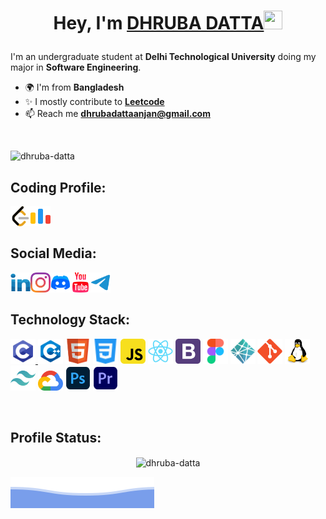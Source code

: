 # <p align="center"> Hey, I'm [DHRUBA DATTA](https://dhruba-datta.netlify.app)<img src="https://raw.githubusercontent.com/aemmadi/aemmadi/master/wave.gif" width="30px" height="30px">
I'm an undergraduate student at **Delhi Technological University** doing my major in **Software Engineering**.

- 🌍 I'm from **Bangladesh**
- ✨ I mostly contribute to [**Leetcode**](https://leetcode.com/dhruba-datta/)
- 📫 Reach me [**dhrubadattaanjan@gmail.com**](mailto:dhrubadattaanjan@gmail.com)

<br />

<p align="left"> <img src="https://komarev.com/ghpvc/?username=dhruba-datta&label=Profile%20views&color=0e75b6&style=flat" alt="dhruba-datta" /> </p>

## Coding Profile:

<a href="https://leetcode.com/dhruba-datta/">
  <img align="left" alt="Dhruba's Leetcode" width="32px" src="https://github.com/dhruba-datta/dhruba-datta/blob/main/assets/leetcode.svg" />
</a>
<a href="https://codeforces.com/profile/dhrubadatta">
  <img align="left" alt="Dhruba's Codeforce" width="32px" src="https://github.com/dhruba-datta/dhruba-datta/blob/main/assets/code-forces.svg" />
</a>

<br />
<br />

## Social Media:

<a href="https://www.linkedin.com/in/dhruba-datta/">
  <img align="left" alt="Dhruba's LinkedIN" width="32px" src="https://github.com/dhruba-datta/dhruba-datta/blob/main/assets/linkedin.svg" />
</a>
<a href="https://www.instagram.com/dhrubz_/">
  <img align="left" alt="Dhruba's Instagram" width="32px" src="https://github.com/dhruba-datta/dhruba-datta/blob/main/assets/instagram.svg" />
</a>
<a href="https://discord.gg/zazf3BgJK7">
  <img align="left" alt="Dhruba's Facebook" width="32px" src="https://github.com/dhruba-datta/dhruba-datta/blob/main/assets/discord.svg" />
</a>
<a href="https://www.youtube.com/DhrubaDattaAnjan">
  <img align="left" alt="Dhruba's Youtube" width="32px" src="https://github.com/dhruba-datta/dhruba-datta/blob/main/assets/youtube.svg" />
</a>
<a href="https://t.me/dhruba_datta_anjan">
  <img align="left" alt="Dhruba's Twitter" width="32px" src="https://github.com/dhruba-datta/dhruba-datta/blob/main/assets/telegram.svg" />
</a>

<br />
<br />

## Technology Stack:
<p align="left">
<a href="" target="_blank" rel="noreferrer"> <img src="https://github.com/dhruba-datta/dhruba-datta/blob/main/assets/c-programming.svg" alt="c" width="40" /> </a> 
<a href="" target="_blank" rel="noreferrer"> <img src="https://github.com/dhruba-datta/dhruba-datta/blob/main/assets/c++.svg" alt="c++" width="40" /></a> 
<a href="" target="_blank" rel="noreferrer"> <img src="https://github.com/dhruba-datta/dhruba-datta/blob/main/assets/html.svg" alt="html" width="40" /></a> 
<a href="" target="_blank" rel="noreferrer"> <img src="https://github.com/dhruba-datta/dhruba-datta/blob/main/assets/css.svg" alt="css" width="40" /></a> 
<a href="" target="_blank" rel="noreferrer"> <img src="https://github.com/dhruba-datta/dhruba-datta/blob/main/assets/js.svg" alt="js" width="40" /></a> 
<a href="" target="_blank" rel="noreferrer"> <img src="https://github.com/dhruba-datta/dhruba-datta/blob/main/assets/react.svg" alt="react" width="40" /></a> 
<a href="" target="_blank" rel="noreferrer"> <img src="https://github.com/dhruba-datta/dhruba-datta/blob/main/assets/bootstrap.svg" alt="bootstrap" width="40" /></a> 
<a href="" target="_blank" rel="noreferrer"> <img src="https://github.com/dhruba-datta/dhruba-datta/blob/main/assets/figma.svg" alt="figma" width="40" /></a> 
<a href="" target="_blank" rel="noreferrer"> <img src="https://github.com/dhruba-datta/dhruba-datta/blob/main/assets/netlify.svg" alt="netlify" width="40" /></a> 
<a href="" target="_blank" rel="noreferrer"> <img src="https://github.com/dhruba-datta/dhruba-datta/blob/main/assets/git.svg" alt="git" width="40" /></a> 
<a href="" target="_blank" rel="noreferrer"> <img src="https://github.com/dhruba-datta/dhruba-datta/blob/main/assets/linux.svg" alt="linux" width="40" /></a> 
<a href="" target="_blank" rel="noreferrer"> <img src="https://github.com/dhruba-datta/dhruba-datta/blob/main/assets/tailwindcss.svg" alt="tailwindcss" width="40" /></a> 
<a href="" target="_blank" rel="noreferrer"> <img src="https://github.com/dhruba-datta/dhruba-datta/blob/main/assets/google-cloud.svg" alt="google-cloud" width="40" /></a>
<a href="" target="_blank" rel="noreferrer"> <img src="https://github.com/dhruba-datta/dhruba-datta/blob/main/assets/photoshop.svg" alt="photoshop" width="40" /></a> 
<a href="" target="_blank" rel="noreferrer"> <img src="https://github.com/dhruba-datta/dhruba-datta/blob/main/assets/premiere-pro.svg" alt="premiere-pro" width="40" /></a> 
</p>

<br />

## Profile Status:
<p align="center"> <img align="center" src="https://github-readme-stats.vercel.app/api?username=dhruba-datta&show_icons=true&hide_border=true&bg_color=00000000&text_color=3498db&hide=issues" alt="dhruba-datta" /> 

![](./assets/bottom_header.svg)

